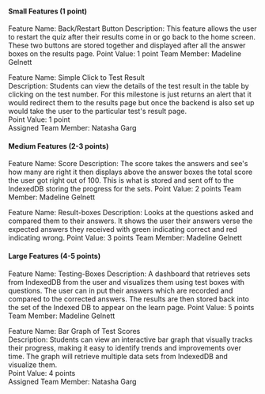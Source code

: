 <h4>Small Features (1 point)</h4>
Feature Name: Back/Restart Button
Description: This feature allows the user to restart the quiz after their results come in or go back to the home screen. These two buttons are stored together and displayed after all the answer boxes on the results page.
Point Value: 1 point
Team Member: Madeline Gelnett<p>

Feature Name: Simple Click to Test Result<br>
Description: Students can view the details of the test result in the table by clicking on the test number. For this milestone is just returns an alert that it would redirect them to the results page but once the backend is also set up would take the user to the particular test's result page.<br>
Point Value: 1 point <br>
Assigned Team Member: Natasha Garg

<h4>Medium Features (2-3 points)</h4>
Feature Name: Score
Description: The score takes the answers and see's how many are right it then displays above the answer boxes the total score the user got right out of 100. This is what is stored and sent off to the IndexedDB storing the progress for the sets.
Point Value: 2 points
Team Member: Madeline Gelnett

Feature Name: Result-boxes
Description: Looks at the questions asked and compared them to their answers. It shows the user their answers verse the expected answers they received with green indicating correct and red indicating wrong.
Point Value: 3 points
Team Member: Madeline Gelnett

<h4>Large Features (4-5 points)</h4>
Feature Name: Testing-Boxes 
Description: A dashboard that retrieves sets from IndexedDB from the user and visualizes them using test boxes with questions. The user can in put their answers which are recorded and compared to the corrected answers. The results are then stored back into the set of the Indexed DB to appear on the learn page. 
Point Value: 5 points
Team Member: Madeline Gelnett <p>

Feature Name: Bar Graph of Test Scores <br>
Description: Students can view an interactive bar graph that visually tracks their progress, making it easy to identify trends and improvements over time. The graph will retrieve multiple data sets from IndexedDB and visualize them. <br>
Point Value: 4 points <br>
Assigned Team Member: Natasha Garg
